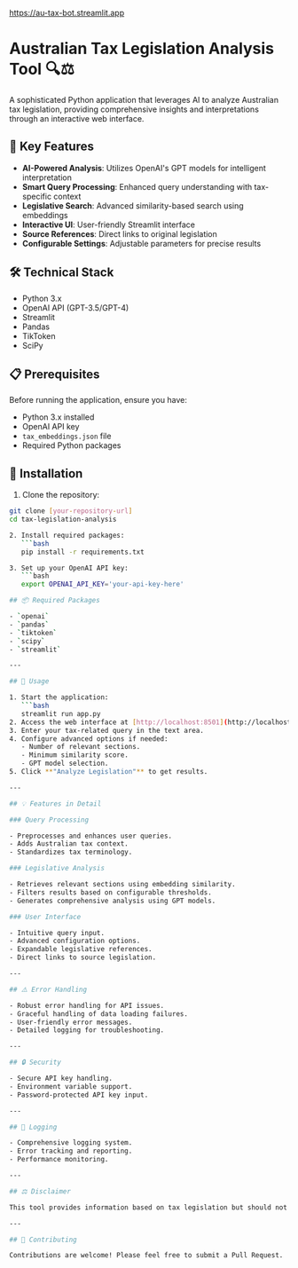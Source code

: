 https://au-tax-bot.streamlit.app

# Australian Tax Legislation Analysis Tool 🔍⚖️

A sophisticated Python application that leverages AI to analyze Australian tax legislation, providing comprehensive insights and interpretations through an interactive web interface.

## 🌟 Key Features

- **AI-Powered Analysis**: Utilizes OpenAI's GPT models for intelligent interpretation
- **Smart Query Processing**: Enhanced query understanding with tax-specific context
- **Legislative Search**: Advanced similarity-based search using embeddings
- **Interactive UI**: User-friendly Streamlit interface
- **Source References**: Direct links to original legislation
- **Configurable Settings**: Adjustable parameters for precise results

## 🛠️ Technical Stack

- Python 3.x
- OpenAI API (GPT-3.5/GPT-4)
- Streamlit
- Pandas
- TikToken
- SciPy

## 📋 Prerequisites

Before running the application, ensure you have:

- Python 3.x installed
- OpenAI API key
- `tax_embeddings.json` file
- Required Python packages

## 🔧 Installation

1. Clone the repository:
```bash
git clone [your-repository-url]
cd tax-legislation-analysis

2. Install required packages:
   ```bash
   pip install -r requirements.txt

3. Set up your OpenAI API key:
   ```bash
   export OPENAI_API_KEY='your-api-key-here'

## 📦 Required Packages

- `openai`
- `pandas`
- `tiktoken`
- `scipy`
- `streamlit`

---

## 🚀 Usage

1. Start the application:
   ```bash
   streamlit run app.py
2. Access the web interface at [http://localhost:8501](http://localhost:8501).
3. Enter your tax-related query in the text area.
4. Configure advanced options if needed:
   - Number of relevant sections.
   - Minimum similarity score.
   - GPT model selection.
5. Click **"Analyze Legislation"** to get results.

---

## 💡 Features in Detail

### Query Processing

- Preprocesses and enhances user queries.
- Adds Australian tax context.
- Standardizes tax terminology.

### Legislative Analysis

- Retrieves relevant sections using embedding similarity.
- Filters results based on configurable thresholds.
- Generates comprehensive analysis using GPT models.

### User Interface

- Intuitive query input.
- Advanced configuration options.
- Expandable legislative references.
- Direct links to source legislation.

---

## ⚠️ Error Handling

- Robust error handling for API issues.
- Graceful handling of data loading failures.
- User-friendly error messages.
- Detailed logging for troubleshooting.

---

## 🔒 Security

- Secure API key handling.
- Environment variable support.
- Password-protected API key input.

---

## 📝 Logging

- Comprehensive logging system.
- Error tracking and reporting.
- Performance monitoring.

---

## ⚖️ Disclaimer

This tool provides information based on tax legislation but should not be considered as legal or tax advice. Always consult with a qualified tax professional for specific advice about your situation.

---

## 🤝 Contributing

Contributions are welcome! Please feel free to submit a Pull Request.
